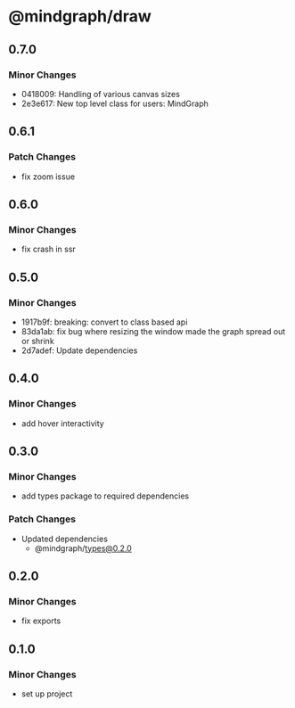 # @mindgraph/draw

## 0.7.0

### Minor Changes

- 0418009: Handling of various canvas sizes
- 2e3e617: New top level class for users: MindGraph

## 0.6.1

### Patch Changes

- fix zoom issue

## 0.6.0

### Minor Changes

- fix crash in ssr

## 0.5.0

### Minor Changes

- 1917b9f: breaking: convert to class based api
- 83da1ab: fix bug where resizing the window made the graph spread out or shrink
- 2d7adef: Update dependencies

## 0.4.0

### Minor Changes

- add hover interactivity

## 0.3.0

### Minor Changes

- add types package to required dependencies

### Patch Changes

- Updated dependencies
  - @mindgraph/types@0.2.0

## 0.2.0

### Minor Changes

- fix exports

## 0.1.0

### Minor Changes

- set up project
